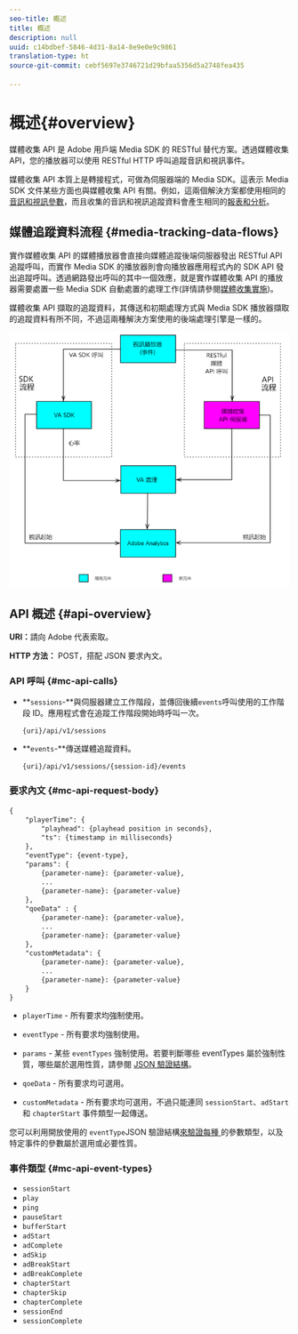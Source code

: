 ```yaml
---
seo-title: 概述
title: 概述
description: null
uuid: c14bdbef-5846-4d31-8a14-8e9e0e9c9861
translation-type: ht
source-git-commit: cebf5697e3746721d29bfaa5356d5a2748fea435

---
```



# 概述{#overview}

媒體收集 API 是 Adobe 用戶端 Media SDK 的 RESTful 替代方案。透過媒體收集 API，您的播放器可以使用 RESTful HTTP 呼叫追蹤音訊和視訊事件。

媒體收集 API 本質上是轉接程式，可做為伺服器端的 Media SDK。這表示 Media SDK 文件某些方面也與媒體收集 API 有關。例如，這兩個解決方案都使用相同的[音訊和視訊參數](/help/metrics-and-metadata/audio-video-parameters.md)，而且收集的音訊和視訊追蹤資料會產生相同的[報表和分析](/help/media-reports/media-reports-enable.md)。

## 媒體追蹤資料流程 {#media-tracking-data-flows}

實作媒體收集 API 的媒體播放器會直接向媒體追蹤後端伺服器發出 RESTful API 追蹤呼叫，而實作 Media SDK 的播放器則會向播放器應用程式內的 SDK API 發出追蹤呼叫。透過網路發出呼叫的其中一個效應，就是實作媒體收集 API 的播放器需要處置一些 Media SDK 自動處置的處理工作(詳情請參閱[媒體收集實施](mc-api-impl/mc-api-quick-start.md))。

媒體收集 API 擷取的追蹤資料，其傳送和初期處理方式與 Media SDK 播放器擷取的追蹤資料有所不同，不過這兩種解決方案使用的後端處理引擎是一樣的。

![](assets/col_api_overview_simple.png)

## API 概述 {#api-overview}

**URI：**&#x200B;請向 Adobe 代表索取。

**HTTP 方法：** POST，搭配 JSON 要求內文。

### API 呼叫 {#mc-api-calls}

* **`sessions`-**與伺服器建立工作階段，並傳回後續`events`呼叫使用的工作階段 ID。應用程式會在追蹤工作階段開始時呼叫一次。

   ```
   {uri}/api/v1/sessions
   ```

* **`events`-**傳送媒體追蹤資料。

   ```
   {uri}/api/v1/sessions/{session-id}/events
   ```

### 要求內文 {#mc-api-request-body}

```
{
    "playerTime": {
        "playhead": {playhead position in seconds},
        "ts": {timestamp in milliseconds}
    },
    "eventType": {event-type},
    "params": {
        {parameter-name}: {parameter-value},
        ...
        {parameter-name}: {parameter-value}
    },
    "qoeData" : {
        {parameter-name}: {parameter-value},
        ...
        {parameter-name}: {parameter-value}
    },
    "customMetadata": {
        {parameter-name}: {parameter-value},
        ...
        {parameter-name}: {parameter-value}
    }
}
```

* `playerTime` - 所有要求均強制使用。
* `eventType` - 所有要求均強制使用。
* `params` - 某些 `eventTypes` 強制使用。若要判斷哪些 eventTypes 屬於強制性質，哪些屬於選用性質，請參閱 [JSON 驗證結構](mc-api-ref/mc-api-json-validation.md)。

* `qoeData` - 所有要求均可選用。
* `customMetadata` - 所有要求均可選用，不過只能連同 `sessionStart`、`adStart` 和 `chapterStart` 事件類型一起傳送。

您可以利用開放使用的 `eventType`JSON 驗證結構[來驗證每種 ](mc-api-ref/mc-api-json-validation.md) 的參數類型，以及特定事件的參數屬於選用或必要性質。

### 事件類型 {#mc-api-event-types}

* `sessionStart`
* `play`
* `ping`
* `pauseStart`
* `bufferStart`
* `adStart`
* `adComplete`
* `adSkip`
* `adBreakStart`
* `adBreakComplete`
* `chapterStart`
* `chapterSkip`
* `chapterComplete`
* `sessionEnd`
* `sessionComplete`
